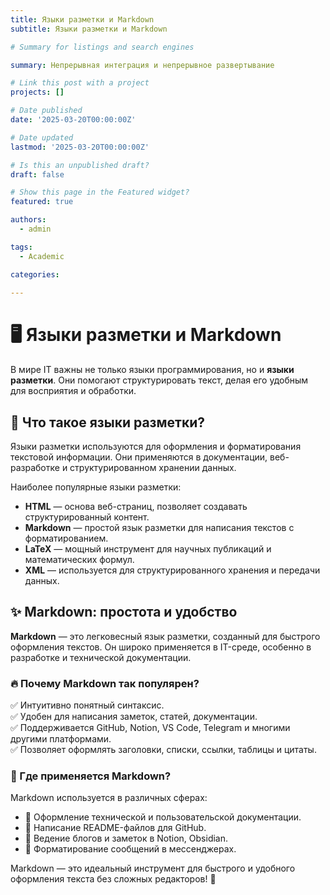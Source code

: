 ```yaml
---
title: Языки разметки и Markdown  
subtitle: Языки разметки и Markdown  

# Summary for listings and search engines

summary: Непрерывная интеграция и непрерывное развертывание

# Link this post with a project
projects: []

# Date published
date: '2025-03-20T00:00:00Z'

# Date updated
lastmod: '2025-03-20T00:00:00Z'

# Is this an unpublished draft?
draft: false

# Show this page in the Featured widget?
featured: true

authors:
  - admin

tags:
  - Academic

categories:
  
---
```


# 🖥 Языки разметки и Markdown  

В мире IT важны не только языки программирования, но и **языки разметки**. Они помогают структурировать текст, делая его удобным для восприятия и обработки.  

## 🔹 Что такое языки разметки?  

Языки разметки используются для оформления и форматирования текстовой информации. Они применяются в документации, веб-разработке и структурированном хранении данных.  

Наиболее популярные языки разметки:  
- **HTML** — основа веб-страниц, позволяет создавать структурированный контент.  
- **Markdown** — простой язык разметки для написания текстов с форматированием.  
- **LaTeX** — мощный инструмент для научных публикаций и математических формул.  
- **XML** — используется для структурированного хранения и передачи данных.  

## ✨ Markdown: простота и удобство  

**Markdown** — это легковесный язык разметки, созданный для быстрого оформления текстов. Он широко применяется в IT-среде, особенно в разработке и технической документации.  

### 🔥 Почему Markdown так популярен?  
✅ Интуитивно понятный синтаксис.  
✅ Удобен для написания заметок, статей, документации.  
✅ Поддерживается GitHub, Notion, VS Code, Telegram и многими другими платформами.  
✅ Позволяет оформлять заголовки, списки, ссылки, таблицы и цитаты.  

### 📌 Где применяется Markdown?  
Markdown используется в различных сферах:  
- 📜 Оформление технической и пользовательской документации.  
- 📄 Написание README-файлов для GitHub.  
- 📝 Ведение блогов и заметок в Notion, Obsidian.  
- 💬 Форматирование сообщений в мессенджерах.  

Markdown — это идеальный инструмент для быстрого и удобного оформления текста без сложных редакторов! 🚀  

